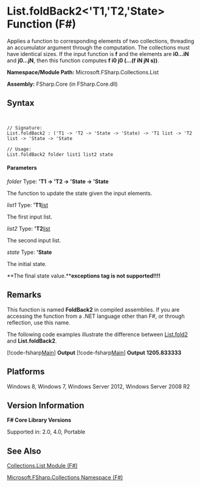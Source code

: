 # List.foldBack2<'T1,'T2,'State> Function (F#)

Applies a function to corresponding elements of two collections, threading an accumulator argument through the computation. The collections must have identical sizes. If the input function is **f** and the elements are **i0...iN** and **j0...jN**, then this function computes **f i0 j0 (...(f iN jN s))**.

**Namespace/Module Path:** Microsoft.FSharp.Collections.List

**Assembly:** FSharp.Core (in FSharp.Core.dll)


## Syntax


```


// Signature:
List.foldBack2 : ('T1 -> 'T2 -> 'State -> 'State) -> 'T1 list -> 'T2 list -> 'State -> 'State

// Usage:
List.foldBack2 folder list1 list2 state

```



#### Parameters
*folder*
Type: **'T1 -&gt; 'T2 -&gt; 'State -&gt; 'State**


The function to update the state given the input elements.


*list1*
Type: **'T1**[list](http://msdn.microsoft.com/en-us/library/c627b668-477b-4409-91ed-06d7f1b3e4a7)


The first input list.


*list2*
Type: **'T2**[list](http://msdn.microsoft.com/en-us/library/c627b668-477b-4409-91ed-06d7f1b3e4a7)


The second input list.


*state*
Type: **'State**


The initial state.



**The final state value.****exceptions tag is not supported!!!!**

## Remarks
This function is named **FoldBack2** in compiled assemblies. If you are accessing the function from a .NET language other than F#, or through reflection, use this name.

The following code examples illustrate the difference between [List.fold2](http://msdn.microsoft.com/en-us/library/6cfcd043-a65d-4423-805a-2ab234cb5343) and **List.foldBack2**.

[!code-fsharp[Main](snippets/fslists/snippet31.fs)]
**Output**
[!code-fsharp[Main](snippets/fslists/snippet32.fs)]
**Output**
**1205.833333**
## Platforms
Windows 8, Windows 7, Windows Server 2012, Windows Server 2008 R2


## Version Information
**F# Core Library Versions**

Supported in: 2.0, 4.0, Portable




## See Also
[Collections.List Module &#40;F&#35;&#41;](Collections.List-Module-%5BFSharp%5D.md)

[Microsoft.FSharp.Collections Namespace &#40;F&#35;&#41;](Microsoft.FSharp.Collections-Namespace-%5BFSharp%5D.md)

